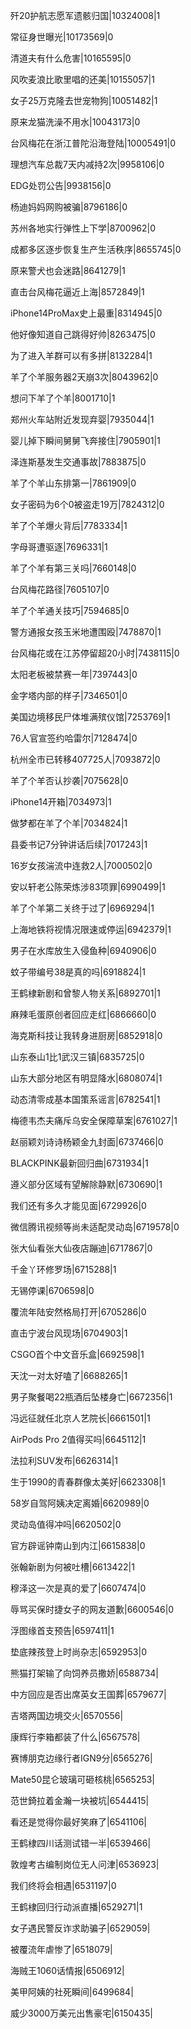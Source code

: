 歼20护航志愿军遗骸归国|10324008|1

常征身世曝光|10173569|0

清道夫有什么危害|10165595|0

风吹麦浪比歌里唱的还美|10155057|1

女子25万克隆去世宠物狗|10051482|1

原来龙猫洗澡不用水|10043173|0

台风梅花在浙江普陀沿海登陆|10005491|0

理想汽车总裁7天内减持2次|9958106|0

EDG处罚公告|9938156|0

杨迪妈妈网购被骗|8796186|0

苏州各地实行弹性上下学|8700962|0

成都多区逐步恢复生产生活秩序|8655745|0

原来警犬也会迷路|8641279|1

直击台风梅花逼近上海|8572849|1

iPhone14ProMax史上最重|8314945|0

他好像知道自己跳得好帅|8263475|0

为了进入羊群可以有多拼|8132284|1

羊了个羊服务器2天崩3次|8043962|0

想问下羊了个羊|8001710|1

郑州火车站附近发现弃婴|7935044|1

婴儿掉下瞬间舅舅飞奔接住|7905901|1

泽连斯基发生交通事故|7883875|0

羊了个羊山东排第一|7861909|0

女子密码为6个0被盗走19万|7824312|0

羊了个羊爆火背后|7783334|1

字母哥遭驱逐|7696331|1

羊了个羊有第三关吗|7660148|0

台风梅花路径|7605107|0

羊了个羊通关技巧|7594685|0

警方通报女孩玉米地遭围殴|7478870|1

台风梅花或在江苏停留超20小时|7438115|0

太阳老板被禁赛一年|7397443|0

金字塔内部的样子|7346501|0

美国边境移民尸体堆满殡仪馆|7253769|1

76人官宣签约哈雷尔|7128474|0

杭州全市已转移407725人|7093872|0

羊了个羊否认抄袭|7075628|0

iPhone14开箱|7034973|1

做梦都在羊了个羊|7034824|1

县委书记7分钟讲话后续|7017243|1

16岁女孩湍流中连救2人|7000502|0

安以轩老公陈荣炼涉83项罪|6990499|1

羊了个羊第二关终于过了|6969294|1

上海地铁将视情况限速或停运|6942379|1

男子在水库放生入侵鱼种|6940906|0

蚊子带编号38是真的吗|6918824|1

王鹤棣新剧和曾黎人物关系|6892701|1

麻辣毛蛋原创者回应走红|6866660|0

海克斯科技让我转身进厨房|6852918|0

山东泰山1比1武汉三镇|6835725|0

山东大部分地区有明显降水|6808074|1

动态清零成基本国策系谣言|6782541|1

梅德韦杰夫痛斥乌安全保障草案|6761027|1

赵丽颖刘诗诗杨颖金九封面|6737466|0

BLACKPINK最新回归曲|6731934|1

遵义部分区域有望解除静默|6730690|1

我们还有多久才能见面|6729926|0

微信腾讯视频等尚未适配灵动岛|6719578|0

张大仙看张大仙夜店蹦迪|6717867|0

千金丫环修罗场|6715288|1

无锡停课|6706598|0

覆流年陆安然格局打开|6705286|0

直击宁波台风现场|6704903|1

CSGO首个中文音乐盒|6692598|1

天沈一对太好嗑了|6688265|1

男子聚餐喝22瓶酒后坠楼身亡|6672356|1

冯远征就任北京人艺院长|6661501|1

AirPods Pro 2值得买吗|6645112|1

法拉利SUV发布|6626314|1

生于1990的青春群像太美好|6623308|1

58岁自驾阿姨决定离婚|6620989|0

灵动岛值得冲吗|6620502|0

官方辟谣钟南山到内江|6615838|0

张翰新剧为何被吐槽|6613422|1

穆泽这一次是真的爱了|6607474|0

辱骂买保时捷女子的网友道歉|6600546|0

浮图缘首支预告|6597411|1

垫底辣孩登上时尚杂志|6592953|0

熊猫打架输了向饲养员撒娇|6588734|

中方回应是否出席英女王国葬|6579677|

吉塔两国边境交火|6570556|

康辉行李箱都装了什么|6567578|

赛博朋克边缘行者IGN9分|6565276|

Mate50昆仑玻璃可砸核桃|6565253|

范世錡拉着金瀚一块被坑|6544415|

看还是觉得你最好笑麻了|6541106|

王鹤棣四川话测试错一半|6539466|

敦煌考古编制岗位无人问津|6536923|

我们终将会相遇|6531197|0

王鹤棣回归行动派直播|6529271|1

女子遇民警反诈求助骗子|6529059|

被覆流年虐惨了|6518079|

海贼王1060话情报|6506912|

美甲阿姨的社死瞬间|6499684|

威少3000万美元出售豪宅|6150435|

